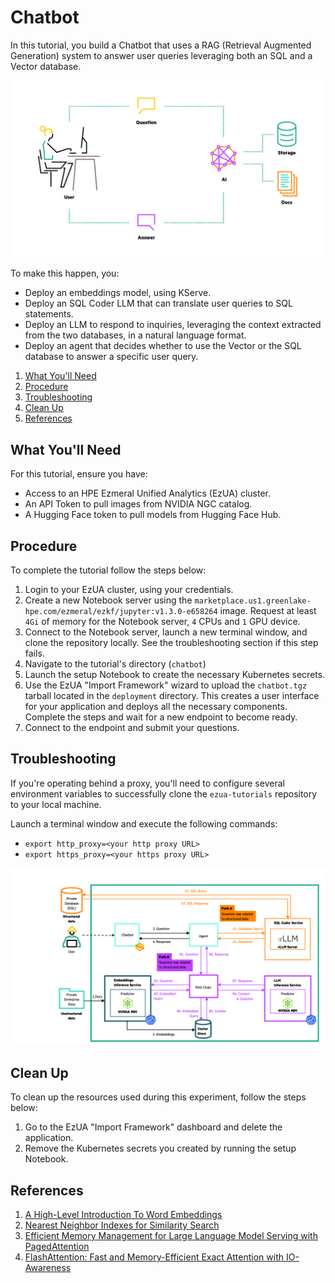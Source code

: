 # Chatbot

In this tutorial, you build a Chatbot that uses a RAG (Retrieval Augmented Generation) system to
answer user queries leveraging both an SQL and a Vector database. 

![llm-high-level](images/conceptual-flow.png)

To make this happen, you:

* Deploy an embeddings model, using KServe.
* Deploy an SQL Coder LLM that can translate user queries to SQL statements.
* Deploy an LLM to respond to inquiries, leveraging the context extracted from the two databases, in
  a natural language format.
* Deploy an agent that decides whether to use the Vector or the SQL database to answer a specific
  user query.

1. [What You'll Need](#what-youll-need)
1. [Procedure](#procedure)
1. [Troubleshooting](#troubleshooting)
1. [Clean Up](#clean-up)
1. [References](#references)

## What You'll Need

For this tutorial, ensure you have:

- Access to an HPE Ezmeral Unified Analytics (EzUA) cluster.
- An API Token to pull images from NVIDIA NGC catalog.
- A Hugging Face token to pull models from Hugging Face Hub.

## Procedure

To complete the tutorial follow the steps below:

1. Login to your EzUA cluster, using your credentials.
1. Create a new Notebook server using the
   `marketplace.us1.greenlake-hpe.com/ezmeral/ezkf/jupyter:v1.3.0-e658264` image.
   Request at least `4Gi` of memory for the Notebook server, `4` CPUs and `1` GPU device.
1. Connect to the Notebook server, launch a new terminal window, and clone the repository locally.
   See the troubleshooting section if this step fails.
1. Navigate to the tutorial's directory (`chatbot`)
1. Launch the setup Notebook to create the necessary Kubernetes secrets.
1. Use the EzUA "Import Framework" wizard to upload the `chatbot.tgz` tarball located in the
   `deployment` directory. This creates a user interface for your application and deploys all the
   necessary components. Complete the steps and wait for a new endpoint to become ready.
1. Connect to the endpoint and submit your questions.

## Troubleshooting

If you're operating behind a proxy, you'll need to configure several environment variables to
successfully clone the `ezua-tutorials` repository to your local machine.

Launch a terminal window and execute the following commands:

- `export http_proxy=<your http proxy URL>`
- `export https_proxy=<your https proxy URL>`

![flow-chart](images/flowchart.png)

## Clean Up

To clean up the resources used during this experiment, follow the steps below:

1. Go to the EzUA "Import Framework" dashboard and delete the application.
1. Remove the Kubernetes secrets you created by running the setup Notebook.

## References

1. [A High-Level Introduction To Word Embeddings](https://predictivehacks.com/a-high-level-introduction-to-word-embeddings/)
1. [Nearest Neighbor Indexes for Similarity Search](https://www.pinecone.io/learn/series/faiss/vector-indexes/)
1. [Efficient Memory Management for Large Language Model Serving with PagedAttention](https://arxiv.org/abs/2309.06180)
1. [FlashAttention: Fast and Memory-Efficient Exact Attention with IO-Awareness](https://arxiv.org/abs/2205.14135)
